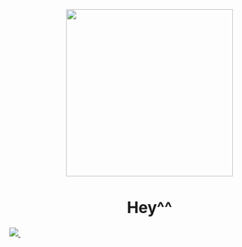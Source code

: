 <div id="header" align="center">
    <img src="https://i.ibb.co/XxLNNqq/Design-ohne-Titel-8-removebg-preview.png" width="300"/>
    <h1>Hey^^</h1>
</div>
<div id="socials">
    <a href="https://www.linkedin.com/in/i3-319925213/">
        <img src="https://img.shields.io/badge/LinkedIn-blue" >
    </a>
    <a href="https://www.instagram.com/nerdy._.tech/">
        <img src="https://img.shields.io/badge/Instagram-pink" alt="">
    </a>
</div>
<img src="https://komarev.com/ghpvc/?username=i3mc-eu&style=flat-square&color=green" alt=""/>
